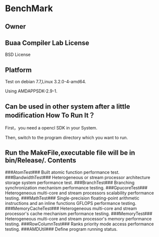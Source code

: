 BenchMark
=========
Owner
-----
Buaa Compiler Lab
License
-------
BSD License

Platform
--------
Test on debian 7.7,Linux 3.2.0-4-amd64.

Using AMDAPPSDK-2.9-1.

Can be used in other system after a little modification 
How To Run It？
--------------
First，you need a opencl SDK in your System.

Then, switch to the program directory which you want to run.

Run the MakeFile,executable file will be in bin/Release/.
Contents
--------
###AtomTest###
Built atomic function performance test.
###BandwidthTest###
Heterogeneous or stream processor architecture storage system performance test.
###BranchTest###
Branching synchronization mechanism performance testing.
###GpucoreTest###
Heterogeneous multi-core and stream processors scalability performance testing.
###MathTest###
Single-precision floating-point arithmetic instructions and an inline functions GFLOPS performance testing.
###MemoryCacheTest###
Heterogeneous multi-core and stream processor's cache mechanism performance testing.
###MemoryTest###
Heterogeneous multi-core and stream processor's memory performance testing.
###RowColumnTest###
Ranks priority mode access performance testing.
###AMDUtil###
Define program running status.
